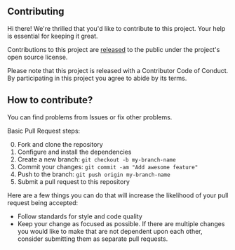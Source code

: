 ## Contributing

Hi there! We're thrilled that you'd like to contribute to this project. Your help is essential for keeping it great.

Contributions to this project are [released](https://help.github.com/articles/github-terms-of-service/#6-contributions-under-repository-license) to the public under the project's open source license.

Please note that this project is released with a Contributor Code of Conduct. By participating in this project you agree to abide by its terms.

## How to contribute?

You can find problems from Issues or fix other problems.

Basic Pull Request steps:


0. Fork and clone the repository
1. Configure and install the dependencies
2. Create a new branch: `git checkout -b my-branch-name`
3. Commit your changes: `git commit -am "Add awesome feature"`
4. Push to the branch: `git push origin my-branch-name`
5. Submit a pull request to this repository

Here are a few things you can do that will increase the likelihood of your pull request being accepted:

- Follow standards for style and code quality
- Keep your change as focused as possible. If there are multiple changes you would like to make that are not dependent upon each other, consider submitting them as separate pull requests.
